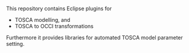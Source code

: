 This repository contains Eclipse plugins for
- TOSCA modelling, and
- TOSCA to OCCI transformations

Furthermore it provides libraries for automated TOSCA model parameter setting.
